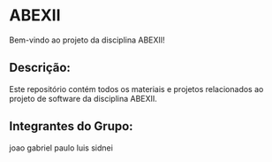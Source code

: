 # ABEXII
Bem-vindo ao projeto da disciplina ABEXII!
## Descrição:
Este repositório contém todos os materiais e projetos relacionados ao projeto
de software da disciplina ABEXII.
## Integrantes do Grupo:
joao
gabriel
paulo
luis
sidnei
